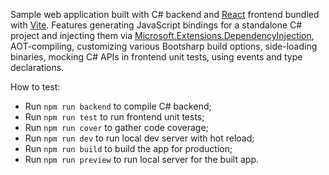 Sample web application built with C# backend and [React](https://react.dev) frontend bundled with [Vite](https://vitejs.dev). Features generating JavaScript bindings for a standalone C# project and injecting them via [Microsoft.Extensions.DependencyInjection](https://learn.microsoft.com/en-us/dotnet/core/extensions/dependency-injection), AOT-compiling, customizing various Bootsharp build options, side-loading binaries, mocking C# APIs in frontend unit tests, using events and type declarations.

How to test:
- Run `npm run backend` to compile C# backend;
- Run `npm run test` to run frontend unit tests;
- Run `npm run cover` to gather code coverage;
- Run `npm run dev` to run local dev server with hot reload;
- Run `npm run build` to build the app for production;
- Run `npm run preview` to run local server for the built app.
